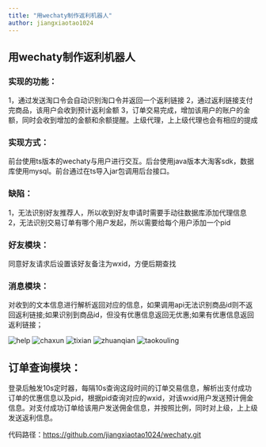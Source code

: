 ```yaml
---
title: "用wechaty制作返利机器人"
author: jiangxiaotao1024
---
```


## 用wechaty制作返利机器人

### 实现的功能：

1，通过发送淘口令会自动识别淘口令并返回一个返利链接
2，通过返利链接支付完商品，该用户会收到预计返利金额
3，订单交易完成，增加该用户的账户的金额，同时会收到增加的金额和余额提醒。上级代理，上上级代理也会有相应的提成

### 实现方式：

前台使用ts版本的wechaty与用户进行交互。后台使用java版本大淘客sdk，数据库使用mysql。前台通过在ts导入jar包调用后台接口。

### 缺陷：

1，无法识别好友推荐人，所以收到好友申请时需要手动往数据库添加代理信息
2，无法识别交易订单有哪个用户发起，所以需要给每个用户添加一个pid

### 好友模块：

同意好友请求后设置该好友备注为wxid，方便后期查找

### 消息模块：

对收到的文本信息进行解析返回对应的信息，如果调用api无法识别商品id则不返回返利链接;如果识别到商品id，但没有优惠信息返回无优惠;如果有优惠信息返回返利链接；

![help](https://github.com/jiangxiaotao1024/wechaty.js.org/blob/robot/jekyll/assets/2020/rebate-robot/help.png)
![chaxun](https://github.com/jiangxiaotao1024/wechaty.js.org/blob/robot/jekyll/assets/2020/rebate-robot/chaxun.png)
![tixian](https://github.com/jiangxiaotao1024/wechaty.js.org/blob/robot/jekyll/assets/2020/rebate-robot/tixian.png)
![zhuanqian](https://github.com/jiangxiaotao1024/wechaty.js.org/blob/robot/jekyll/assets/2020/rebate-robot/zhuanqian.jpg)
![taokouling](https://github.com/jiangxiaotao1024/wechaty.js.org/blob/robot/jekyll/assets/2020/rebate-robot/taokouling.png)

## 订单查询模块：

登录后触发10s定时器，每隔10s查询这段时间的订单交易信息，解析出支付成功订单的优惠信息以及pid，根据pid查询对应的wxid，对该wxid用户发送预计佣金信息。对支付成功订单给该用户发送佣金信息，并按照比例，同时对上级，上上级发送返利信息。

代码路径：https://github.com/jiangxiaotao1024/wechaty.git
